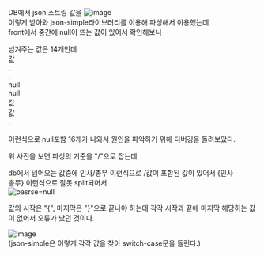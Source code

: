 DB에서 json 스트링 값을 
![image](https://user-images.githubusercontent.com/97571604/218755500-23cd722d-fb36-4eaa-875b-e0252cfe1bc1.png)   
이렇게 받아와 json-simple라이브러리를 이용해 파싱해서 이용했는데  
front에서 중간에 null이 뜨는 값이 있어서 확인해보니   

넘겨주는 값은 14개인데    
값    
.  
.  
null  
null  
값  
값  
.  
.  
이런식으로 null포함 16개가 나와서 원인을 파악하기 위해 디버깅을 돌려보았다.

위 사진을 보면 파싱의 기준을 "/"으로 잡는데 

db에서 넘어오는 값중에 인사/총무 이런식으로 /값이 포함된 값이 있어서 
{인사  
총무}
이런식으로 잘못 split되어서  
![pasrse=null](https://user-images.githubusercontent.com/97571604/222914512-4426b7bb-e186-4111-9619-9f8d88269328.PNG)  

값의 시작은 "{", 마지막은 "}"으로 끝나야 하는데 각각 시작과 끝에 마지막 해당하는 값이 없어서 오류가 났던 것이다.  

![image](https://user-images.githubusercontent.com/97571604/222914587-28818894-52e6-408e-886e-154ddf99c90d.png)  
(json-simple은 이렇게 각각 값을 찾아 switch-case문을 돌린다.)
